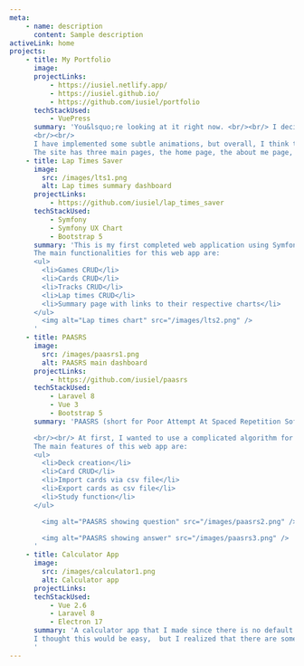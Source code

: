 ```yaml
---
meta:
    - name: description
      content: Sample description
activeLink: home
projects:
    - title: My Portfolio
      image:
      projectLinks:
          - https://iusiel.netlify.app/
          - https://iusiel.github.io/
          - https://github.com/iusiel/portfolio
      techStackUsed:
          - VuePress
      summary: 'You&lsquo;re looking at it right now. <br/><br/> I decided to use VuePress for my portfolio site since I want to learn Jamstack. Maybe this is not the best use for VuePress since it was designed with technical documentation in mind but I enjoyed using VuePress for this site. It was also nice to learn stylus since this is the first time that I have used it. I tried to use a color scheme that combines green and yellow (which are my favorite colors). 
      <br/><br/>
      I have implemented some subtle animations, but overall, I think the design is quite simple (I am not really good at creating my own design). <br/><br/>
      The site has three main pages, the home page, the about me page, and the random things (blog) page.'
    - title: Lap Times Saver
      image: 
        src: /images/lts1.png
        alt: Lap times summary dashboard
      projectLinks:
          - https://github.com/iusiel/lap_times_saver
      techStackUsed:
          - Symfony
          - Symfony UX Chart
          - Bootstrap 5
      summary: 'This is my first completed web application using Symfony. As someone that likes playing Dirt Rally 2.0 and GT Sport, I wanted to have a way to track my lap times. I decided to use Symfony since it was one of the two main PHP frameworks (the other one being Laravel). The form component by Symfony is really interesting since it allows you to create forms easily. For the layout, I just used Bootstrap 5 since I did not want to think much about it. I do want to change the look and feel of the site in the future so that it will not look like a default bootstrap site. <br/><br/>
      The main functionalities for this web app are:
      <ul>
        <li>Games CRUD</li>
        <li>Cards CRUD</li>
        <li>Tracks CRUD</li>
        <li>Lap times CRUD</li>
        <li>Summary page with links to their respective charts</li>
      </ul>
        <img alt="Lap times chart" src="/images/lts2.png" />
      '
    - title: PAASRS
      image: 
        src: /images/paasrs1.png
        alt: PAASRS main dashboard
      projectLinks:
          - https://github.com/iusiel/paasrs
      techStackUsed:
          - Laravel 8
          - Vue 3
          - Bootstrap 5
      summary: 'PAASRS (short for Poor Attempt At Spaced Repetition Software) is something that I created since I want to introduce spaced repetition to our team. Due to IT policies, it is hard to have software installed software on our work stations so I thought maybe it would be easier if I created a web application that can easily be cloned through git. Too bad that I was not yet able to implement it for our team. <br/><br/> For the frontend, I used a mixture of laravel blade files and vue components. For the backend, I used Laravel. I also want to change the look of this site in the future since it looks like a default bootstrap site.

      <br/><br/> At first, I wanted to use a complicated algorithm for determining when a card will show up again, but in the end, I decided against it because I find it too hard to implement. I also decided that there will little or no benefit at all even if I have managed to implement it. <br/><br/>
      The main features of this web app are:
      <ul>
        <li>Deck creation</li>
        <li>Card CRUD</li>
        <li>Import cards via csv file</li>
        <li>Export cards as csv file</li>
        <li>Study function</li>
      </ul>

        <img alt="PAASRS showing question" src="/images/paasrs2.png" />

        <img alt="PAASRS showing answer" src="/images/paasrs3.png" />
      '
    - title: Calculator App
      image: 
        src: /images/calculator1.png
        alt: Calculator app
      projectLinks:
      techStackUsed:
          - Vue 2.6
          - Laravel 8
          - Electron 17
      summary: 'A calculator app that I made since there is no default calculator app when I installed EndeavourOS. This is my first time dabbling with Electron JS. I also used Vitest here as a testing tool since I used Vue.JS for the frontend. <br/><br/>
      I thought this would be easy,  but I realized that there are some challenges when building a calculator app, like making sure that some buttons should only work under specific circumstances (like a dot can only be used once). I also had some difficulty in making sure that the display does not show extra zeros. There are still some bugs present here, but I am quite proud of what I have done here.
      '
---
```


<Home />
